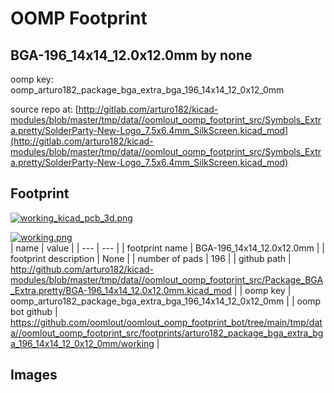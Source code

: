 # OOMP Footprint  
## BGA-196_14x14_12.0x12.0mm  by none  
  
oomp key: oomp_arturo182_package_bga_extra_bga_196_14x14_12_0x12_0mm  
  
source repo at: [http://gitlab.com/arturo182/kicad-modules/blob/master/tmp/data//oomlout_oomp_footprint_src/Symbols_Extra.pretty/SolderParty-New-Logo_7.5x6.4mm_SilkScreen.kicad_mod](http://gitlab.com/arturo182/kicad-modules/blob/master/tmp/data//oomlout_oomp_footprint_src/Symbols_Extra.pretty/SolderParty-New-Logo_7.5x6.4mm_SilkScreen.kicad_mod)  
## Footprint  
  
[![working_kicad_pcb_3d.png](working_kicad_pcb_3d_600.png)](working_kicad_pcb_3d.png)  
  
[![working.png](working_600.png)](working.png)  
| name | value | 
| --- | --- | 
| footprint name | BGA-196_14x14_12.0x12.0mm | 
| footprint description | None | 
| number of pads | 196 | 
| github path | http://github.com/arturo182/kicad-modules/blob/master/tmp/data//oomlout_oomp_footprint_src/Package_BGA_Extra.pretty/BGA-196_14x14_12.0x12.0mm.kicad_mod | 
| oomp key | oomp_arturo182_package_bga_extra_bga_196_14x14_12_0x12_0mm | 
| oomp bot github | https://github.com/oomlout/oomlout_oomp_footprint_bot/tree/main/tmp/data//oomlout_oomp_footprint_src/footprints/arturo182_package_bga_extra_bga_196_14x14_12_0x12_0mm/working | 
## Images  
